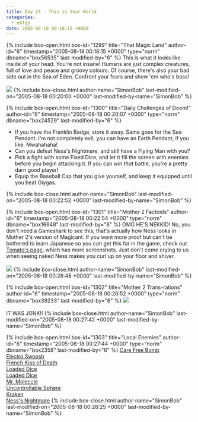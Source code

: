 ```yaml
---
title: Day 24 - This is Your World
categories:
  - ebfgp
date: 2005-08-18 00:18:15 +0000
---
```

{% include box-open.html box-id="1299" title="That Magic Land" author-id="6" timestamp="2005-08-18 00:18:15 +0000" type="norm" dbname="box56535" last-modified-by="6" %}
This is what it looks like inside of your head.  You're not insane!  Humans are just complex creatures, full of love and peace and groovy colours.  Of course, there's also your bad side out in the Sea of Eden.  Confront your fears and show 'em who's boss!<br />
<br />
<img src="http - //classic.starmen.net/ebfgp/img/eb24.png" />
{% include box-close.html author-name="SimonBob" last-modified-on="2005-08-18 00:20:00 +0000" last-modified-by-name="SimonBob" %}

{% include box-open.html box-id="1300" title="Daily Challenges of Doom!" author-id="6" timestamp="2005-08-18 00:20:07 +0000" type="norm" dbname="box24529" last-modified-by="6" %}
<ul>
<li>If you have the Franklin Badge, store it away.  Same goes for the Sea Pendant.  I'm not completely evil; you can have an Earth Pendant, if you like.  Mwahahaha!</li>
<li>Can you defeat Ness's Nightmare, and still have a Flying Man with you?</li>
<li>Pick a fight with some Fixed Dice, and let it fill the screen with enemies before you begin attacking it.  If you can win <i>that</i> battle, you're a pretty darn good player!</li>
<li>Equip the Baseball Cap that you give yourself, and keep it equipped until you beat Giygas.</li>
</ul>
{% include box-close.html author-name="SimonBob" last-modified-on="2005-08-18 00:22:52 +0000" last-modified-by-name="SimonBob" %}

{% include box-open.html box-id="1301" title="Mother 2 Factoids" author-id="6" timestamp="2005-08-18 00:22:54 +0000" type="norm" dbname="box16648" last-modified-by="6" %}
OMG HE'S NEKKID!  No, you don't need a Gameshark to see this; that's actually how Ness looks in Mother 2's version of Magicant.  If you want more proof but can't be bothered to learn Japanese so you can get this far in the game, check out <a href="http://fobby.net/m2eb/magicant.shtml">Tomato's page</a>, which has more screenshots.  Just don't come crying to us when seeing naked Ness makes you curl up on your floor and shiver.<br />
<br />
<img src="http - //classic.starmen.net/ebfgp/img/mo24.gif" />
{% include box-close.html author-name="SimonBob" last-modified-on="2005-08-18 00:26:48 +0000" last-modified-by-name="SimonBob" %}

{% include box-open.html box-id="1302" title="Mother 2 Trans-rations" author-id="6" timestamp="2005-08-18 00:26:52 +0000" type="norm" dbname="box39233" last-modified-by="6" %}
<img src="http - //classic.starmen.net/ebfgp/trans/tr24.gif" /><br />
<br />
IT WAS JONK!!
{% include box-close.html author-name="SimonBob" last-modified-on="2005-08-18 00:27:42 +0000" last-modified-by-name="SimonBob" %}

{% include box-open.html box-id="1303" title="Local Enemies" author-id="6" timestamp="2005-08-18 00:27:44 +0000" type="norm" dbname="box2358" last-modified-by="6" %}
<a href="/mother2/ebdb/enemies.php?enemy=114">Care Free Bomb</a><br />
<a href="/mother2/ebdb/enemies.php?enemy=16">Electro Swoosh</a><br />
<a href="/mother2/ebdb/enemies.php?enemy=96">French Kiss of Death</a><br />
<a href="/mother2/ebdb/enemies.php?enemy=194">Loaded Dice</a><br />
<a href="/mother2/ebdb/enemies.php?enemy=43">Loaded Dice</a><br />
<a href="/mother2/ebdb/enemies.php?enemy=137">Mr. Molecule</a><br />
<a href="/mother2/ebdb/enemies.php?enemy=70">Uncontrollable Sphere</a><br />
<a href="/mother2/ebdb/enemies.php?enemy=48">Kraken</a><br />
<a href="/mother2/ebdb/enemies.php?enemy=20">Ness's Nightmare</a>
{% include box-close.html author-name="SimonBob" last-modified-on="2005-08-18 00:28:25 +0000" last-modified-by-name="SimonBob" %}
